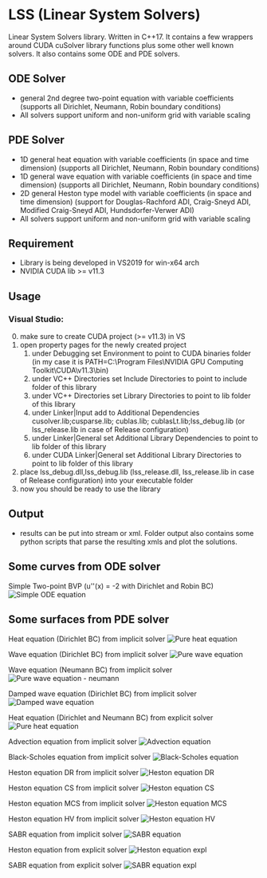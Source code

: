 # LSS (Linear System Solvers)
Linear System Solvers library. Written in C++17. It contains a few wrappers around CUDA cuSolver library functions plus some other well known solvers.
It also contains some ODE and PDE solvers.

## ODE Solver
* general 2nd degree two-point equation with variable coefficients (supports all Dirichlet, Neumann, Robin boundary conditions)
* All solvers support uniform and non-uniform grid with variable scaling


## PDE Solver
* 1D general heat equation with variable coefficients (in space and time dimension) (supports all Dirichlet, Neumann, Robin boundary conditions)
* 1D general wave equation with variable coefficients (in space and time dimension) (supports all Dirichlet, Neumann, Robin boundary conditions)
* 2D general Heston type model with variable coefficients (in space and time dimension)
 (support for Douglas-Rachford ADI, Craig-Sneyd ADI, Modified Craig-Sneyd ADI, Hundsdorfer-Verwer ADI)
* All solvers support uniform and non-uniform grid with variable scaling

## Requirement
* Library is being developed in VS2019 for win-x64 arch
* NVIDIA CUDA lib >= v11.3

## Usage
### Visual Studio:

0. make sure to create CUDA project (>= v11.3) in VS
1. open property pages for the newly created project
   1. under Debugging set Environment to point to CUDA binaries folder (in my case it is PATH=C:\Program Files\NVIDIA GPU Computing Toolkit\CUDA\v11.3\bin\)
   2. under VC++ Directories set Include Directories to point to include folder of this library
   3. under VC++ Directories set Library Directories to point to lib folder of this library
   4. under Linker|Input add to Additional Dependencies cusolver.lib;cusparse.lib; cublas.lib; cublasLt.lib;lss_debug.lib (or lss_release.lib in case of Release configuration)
   5. under Linker|General set Additional Library Dependencies to point to lib folder of this library
   6. under CUDA Linker|General set Additional Library Directories to point to lib folder of this library
2. place lss_debug.dll,lss_debug.lib (lss_release.dll, lss_release.lib in case of Release configuration) into your executable folder
3. now you should be ready to use the library

## Output
* results can be put into stream or xml. Folder output also contains some python scripts that parse the resulting xmls and plot the solutions. 

## Some curves from ODE solver
Simple Two-point BVP (u''(x) = -2 with Dirichlet and Robin BC)
![Simple ODE equation](/outputs/pics/simple_ode_numerical.png)

## Some surfaces from PDE solver

Heat equation (Dirichlet BC) from implicit solver
![Pure heat equation](/outputs/pics/temp_heat_equ_numerical_nonuniform.png)

Wave equation (Dirichlet BC) from implicit solver
![Pure wave equation](/outputs/pics/wave_pure_dir_equ_numerical.png)

Wave equation (Neumann BC) from implicit solver
![Pure wave equation - neumann](/outputs/pics/wave_neu_equ_numerical.png)

Damped wave equation (Dirichlet BC) from implicit solver
![Damped wave equation](/outputs/pics/damped_wave_dir_equ_numerical.png)

Heat equation (Dirichlet and Neumann BC) from explicit solver
![Pure heat equation](/outputs/pics/temp_heat_neu_equ_numerical.png)

Advection equation from implicit solver
![Advection equation](/outputs/pics/temp_advection_equ_numerical.png)

Black-Scholes equation from implicit solver
![Black-Scholes equation](/outputs/pics/call_option_price_surface_numerical_nonuniform.png)

Heston equation DR from implicit solver
![Heston equation DR](/outputs/pics/impl_heston_dr_numerical.png)

Heston equation CS from implicit solver
![Heston equation CS](/outputs/pics/impl_heston_cs_numerical.png)

Heston equation MCS from implicit solver
![Heston equation MCS](/outputs/pics/impl_heston_mcs_numerical.png)

Heston equation HV from implicit solver
![Heston equation HV](/outputs/pics/impl_heston_hv_numerical.png)

SABR equation from implicit solver
![SABR equation](/outputs/pics/impl_sabr_dr_numerical.png)

Heston equation from explicit solver
![Heston equation expl](/outputs/pics/expl_heston_euler_host_numerical.png)

SABR equation from explicit solver
![SABR equation expl](/outputs/pics/expl_sabr_euler_host_numerical.png)

